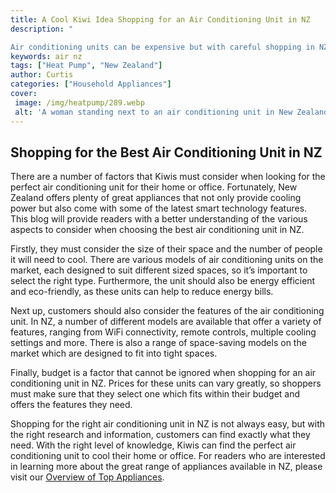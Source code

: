 ```yaml
---
title: A Cool Kiwi Idea Shopping for an Air Conditioning Unit in NZ
description: "

Air conditioning units can be expensive but with careful shopping in NZ you can find a great deal on one Learn more about getting a good price on an AC unit in this informative blog post"
keywords: air nz
tags: ["Heat Pump", "New Zealand"]
author: Curtis
categories: ["Household Appliances"]
cover: 
 image: /img/heatpump/289.webp
 alt: 'A woman standing next to an air conditioning unit in New Zealand'
---
```

## Shopping for the Best Air Conditioning Unit in NZ
There are a number of factors that Kiwis must consider when looking for the perfect air conditioning unit for their home or office. Fortunately, New Zealand offers plenty of great appliances that not only provide cooling power but also come with some of the latest smart technology features. This blog will provide readers with a better understanding of the various aspects to consider when choosing the best air conditioning unit in NZ. 

Firstly, they must consider the size of their space and the number of people it will need to cool. There are various models of air conditioning units on the market, each designed to suit different sized spaces, so it’s important to select the right type. Furthermore, the unit should also be energy efficient and eco-friendly, as these units can help to reduce energy bills. 

Next up, customers should also consider the features of the air conditioning unit. In NZ, a number of different models are available that offer a variety of features, ranging from WiFi connectivity, remote controls, multiple cooling settings and more. There is also a range of space-saving models on the market which are designed to fit into tight spaces. 

Finally, budget is a factor that cannot be ignored when shopping for an air conditioning unit in NZ. Prices for these units can vary greatly, so shoppers must make sure that they select one which fits within their budget and offers the features they need. 

Shopping for the right air conditioning unit in NZ is not always easy, but with the right research and information, customers can find exactly what they need. With the right level of knowledge, Kiwis can find the perfect air conditioning unit to cool their home or office. For readers who are interested in learning more about the great range of appliances available in NZ, please visit our [Overview of Top Appliances](./pages/appliance-overview).
